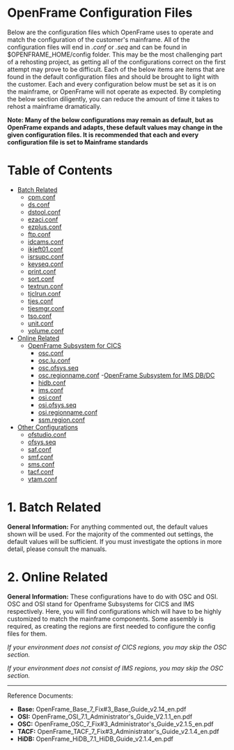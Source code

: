 # OpenFrame Configuration Files

Below are the configuration files which OpenFrame uses to operate and match the configuration of the customer's mainframe. All of the configuration files will end in _.conf_ or _.seq_ and can be found in $OPENFRAME_HOME/config folder. This may be the most challenging part of a rehosting project, as getting all of the configurations correct on the first attempt may prove to be difficult. Each of the below items are items that are found in the default configuration files and should be brought to light with the customer. Each and every configuration below must be set as it is on the mainframe, or OpenFrame will not operate as expected. By completing the below section diligently, you can reduce the amount of time it takes to rehost a mainframe dramatically.

**Note: Many of the below configurations may remain as default, but as OpenFrame expands and adapts, these default values may change in the given configuration files. It is recommended that each and every configuration file is set to Mainframe standards**

# Table of Contents 

- [Batch Related](./batch "Configuration Files related to BATCH")
  - [cpm.conf](./batch/cpm.conf/README.md "CPM Configuration")
  - [ds.conf](./batch/ds.conf/README.md "Dataset Configuration")
  - [dstool.conf](./batch/dstool.conf/README.md "DSTOOL Configuration")
  - [ezaci.conf](./batch/ezaci.conf/README.md "EBCDIC to ASCII in COBOL configuration")
  - [ezplus.conf](./batch/ezplus.conf/README.md "EZPLUS Configuration for EZTPA00 Utility")
  - [ftp.conf](./batch/ftp.conf/README.md "FTP Configuration")
  - [idcams.conf](./batch/idcams.conf/README.md "IDCAMS Configuration")
  - [ikjeft01.conf](./batch/ikjeft01.conf/README.md "IKJEFT01 Utility Configuration")
  - [isrsupc.conf](./batch/isrsupc.conf/README.md "Configuration for ISRSUPC Utility")
  - [keyseq.conf](./batch/keyseq.conf/README.md "Key Sequence Configuration")
  - [print.conf](./batch/print.conf/README.md "Printer Configuration")
  - [sort.conf](./batch/sort.conf/README.md "Sort Configuration")
  - [textrun.conf](./batch/textrun.conf/README.md "Textrun Configuration")
  - [tjclrun.conf](./batch/tjclrun.conf/README.md "Tjclrun Configuration")
  - [tjes.conf](./batch/tjes.conf/README.md "TJES Configuration")
  - [tjesmgr.conf](./batch/tjesmgr/README.md "TJESMGR Configuration")
  - [tso.conf](./batch/tso.conf/README.md "TSO Configuration")
  - [unit.conf](./batch/unit.conf/README.md "Unit Configurations for OpenFrame")
  - [volume.conf](./batch/volume.conf/README.md "OpenFrame Volume Configuration")
- [Online Related](./online "Configuration Files related to ONLINE Systems")
  - [OpenFrame Subsystem for CICS](./online/osc "OSC Configurations")
    - [osc.conf](./online/osc/osc.conf/README.md "OSC Configuration")
    - [osc.lu.conf](./online/osc/osc.lu.conf/README.md "OSC LU Configuration")
    - [osc.ofsys.seq](./online/osc/osc.ofsys.seq/README.md "OSC Sequence Configuration")
    - [osc.regionname.conf](./online/osc/osc.regionname.conf/README.md "OSC Region Configuration")
  -[OpenFrame Subsystem for IMS DB/DC](./online/osi "OSI Configurations")
    - [hidb.conf](./online/osi/hidb.conf/README.md "HiDB Configuration")
    - [ims.conf](./online/osi/ims.conf/README.md "IMS Configuration")
    - [osi.conf](./online/osi/osi.conf/README.md "OSI General Configuration")
    - [osi.ofsys.seq](./online/osi/osi.ofsys.seq/README.md "OSI OFSYS Sequence File")
    - [osi.regionname.conf](./online/osi/osi.regionname.conf/README.md "OSI Region Configuration")
    - [ssm.region.conf](./online/osi/ssm.regionname.conf "SSM Region Configuration")
- [Other Configurations](./other "Other Configurations")
  - [ofstudio.conf](./other/ofstudio.conf/README.md "OFStudio Configuraiton")
  - [ofsys.seq](./other/ofsys.seq/README.md "OFSYS Sequence Configuration")
  - [saf.conf](./other/saf.conf/README.md "SAF Configuration")
  - [smf.conf](./other/smf.conf/README.md "SMF Configuration")
  - [sms.conf](./other/sms.conf/README.md "SMS Configuration")
  - [tacf.conf](./other/tacf.conf/README.md "TACF Configuration")
  - [vtam.conf](./other/vtam.conf/README.md "VTAM Configuration")

# 1. Batch Related

**General Information:** For anything commented out, the default values shown will be used. For the majority of the commented out settings, the default values will be sufficient. If you must investigate the options in more detail, please consult the manuals.

# 2. Online Related

**General Information:** These configurations have to do with OSC and OSI. OSC and OSI stand for Openframe Subsystems for CICS and IMS respectively. Here, you will find configurations which will have to be highly customized to match the mainframe components. Some assembly is required, as creating the regions are first needed to configure the config files for them.

*If your environment does not consist of CICS regions, you may skip the OSC section.*

*If your environment does not consist of IMS regions, you may skip the OSC section.*

***

Reference Documents:

  * **Base:** OpenFrame_Base_7_Fix#3_Base_Guide_v2.14_en.pdf
  * **OSI:** OpenFrame_OSI_7.1_Administrator's_Guide_V2.1.1_en.pdf
  * **OSC:** OpenFrame_OSC_7_Fix#3_Administrator's_Guide_v2.1.5_en.pdf
  * **TACF:** OpenFrame_TACF_7_Fix#3_Administrator's_Guide_v2.1.4_en.pdf
  * **HiDB:** OpenFrame_HiDB_7.1_HiDB_Guide_v2.1.4_en.pdf


